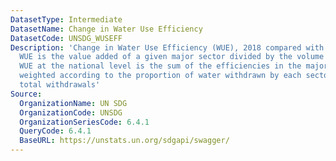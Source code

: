 ```yaml
---
DatasetType: Intermediate
DatasetName: Change in Water Use Efficiency
DatasetCode: UNSDG_WUSEFF
Description: 'Change in Water Use Efficiency (WUE), 2018 compared with 2010-2015 average:
  WUE is the value added of a given major sector divided by the volume of water used.
  WUE at the national level is the sum of the efficiencies in the major economic sectors
  weighted according to the proportion of water withdrawn by each sector over the
  total withdrawals'
Source:
  OrganizationName: UN SDG
  OrganizationCode: UNSDG
  OrganizationSeriesCode: 6.4.1
  QueryCode: 6.4.1
  BaseURL: https://unstats.un.org/sdgapi/swagger/
---
```



